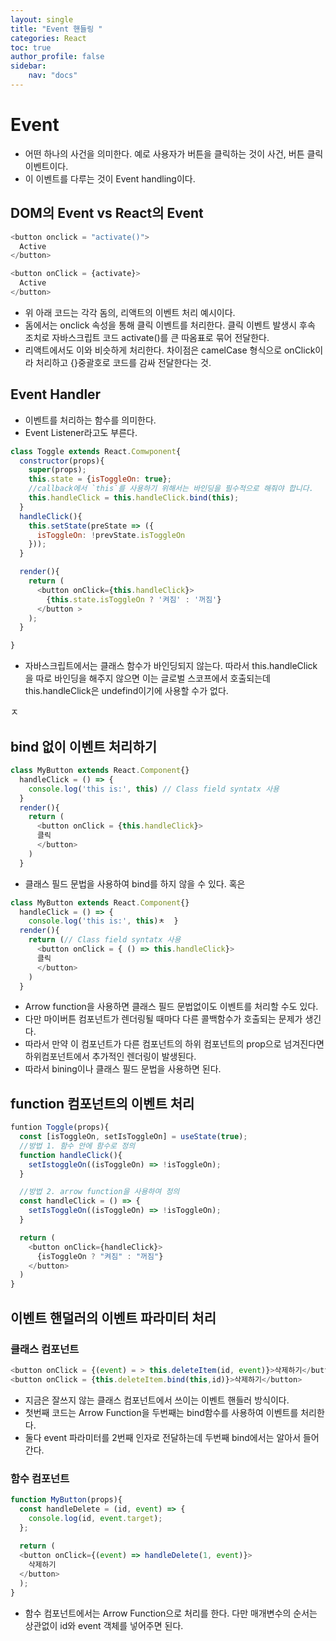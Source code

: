 ```yaml
---
layout: single
title: "Event 핸들링 "
categories: React
toc: true
author_profile: false
sidebar:
    nav: "docs"
---
```


# Event
- 어떤 하나의 사건을 의미한다. 예로 사용자가 버튼을 클릭하는 것이 사건, 버튼 클릭 이벤트이다.
- 이 이벤트를 다루는 것이 Event handling이다.


## DOM의 Event vs React의 Event
```javascript
<button onclick = "activate()">
  Active
</button>
```
```javascript
<button onClick = {activate}>
  Active
</button>
```
- 위 아래 코드는 각각 돔의, 리액트의 이벤트 처리 예시이다.
- 돔에서는 onclick 속성을 통해 클릭 이벤트를 처리한다. 클릭 이벤트 발생시 후속 조치로 자바스크립트 코드 activate()를 큰 따옴표로 묶어 전달한다.
- 리액트에서도 이와 비슷하게 처리한다. 차이점은 camelCase 형식으로 onClick이라 처리하고 {}중괄호로 코드를 감싸 전달한다는 것.

## Event Handler
- 이벤트를 처리하는 함수를 의미한다.
- Event Listener라고도 부른다.
```javascript
class Toggle extends React.Comwponent{
  constructor(props){
    super(props);
    this.state = {isToggleOn: true};
    //callback에서 `this`를 사용하기 위해서는 바인딩을 필수적으로 해줘야 합니다.
    this.handleClick = this.handleClick.bind(this);
  }
  handleClick(){
    this.setState(preState => ({
      isToggleOn: !prevState.isToggleOn
    }));
  }

  render(){
    return ( 
      <button onClick={this.handleClick}>
        {this.state.isToggleOn ? '켜짐' : '꺼짐'}
      </button >  
    );
  }

}

```
- 자바스크립트에서는 클래스 함수가 바인딩되지 않는다. 따라서 this.handleClick을 따로 바인딩을 해주지 않으면 이는 글로벌 스코프에서 호출되는데 this.handleClick은 undefind이기에 사용할 수가 없다.

ㅈ
## bind 없이 이벤트 처리하기

```javascript
class MyButton extends React.Component{}
  handleClick = () => {
    console.log('this is:', this) // Class field syntatx 사용
  }
  render(){
    return (
      <button onClick = {this.handleClick}> 
      클릭
      </button>
    )
  }
```
- 클래스 필드 문법을 사용하여 bind를 하지 않을 수 있다.
혹은

```javascript
class MyButton extends React.Component{}
  handleClick = () => {
    console.log('this is:', this)ㅊ  }
  render(){
    return (// Class field syntatx 사용
      <button onClick = { () => this.handleClick}> 
      클릭
      </button>
    )
  }
```
- Arrow function을 사용하면 클래스 필드 문법없이도 이벤트를 처리할 수도 있다. 
- 다만 마이버튼 컴포넌트가 렌더링될 때마다 다른 콜백함수가 호출되는 문제가 생긴다.
- 따라서 만약 이 컴포넌트가 다른 컴포넌트의 하위 컴포넌트의 prop으로 넘겨진다면 하위컴포넌트에서 추가적인
렌더링이 발생된다.
- 따라서 bining이나 클래스 필드 문법을 사용하면 된다.


## function 컴포넌트의 이벤트 처리
```javascript
funtion Toggle(props){
  const [isToggleOn, setIsToggleOn] = useState(true);
  //방법 1. 함수 안에 함수로 정의
  function handleClick(){
    setIstoggleOn((isToggleOn) => !isToggleOn);
  }

  //방법 2. arrow function을 사용하여 정의
  const handleClick = () => {
    setIsToggleOn((isToggleOn) => !isToggleOn);
  }

  return (
    <button onClick={handleClick}>
      {isToggleOn ? "켜짐" : "꺼짐"}
    </button>
  )
}
```
## 이벤트 핸덜러의 이벤트 파라미터 처리

### 클래스 컴포넌트
```javascript
<button onClick = {(event) = > this.deleteItem(id, event)}>삭제하기</button>
<button onClick = {this.deleteItem.bind(this,id)}>삭제하기</button>
```
- 지금은 잘쓰지 않는 클래스 컴포넌트에서 쓰이는 이벤트 핸들러 방식이다.
- 첫번째 코드는 Arrow Function을 두번째는 bind함수를 사용하여 이벤트를 처리한다.
- 둘다 event 파라미터를 2번째 인자로 전달하는데 두번째 bind에서는 알아서 들어간다.

### 함수 컴포넌트
```javascript
function MyButton(props){
  const handleDelete = (id, event) => {
    console.log(id, event.target);
  };
  
  return (
  <button onClick={(event) => handleDelete(1, event)}>
    삭제하기
  </button>
  );
}
```
- 함수 컴포넌트에서는 Arrow Function으로 처리를 한다. 다만 매개변수의 순서는 상관없이 id와 event 객체를 넣어주면 된다.